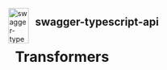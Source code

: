 <img src="https://raw.githubusercontent.com/acacode/swagger-typescript-api/master/assets/swagger-typescript-api-logo.png" align="left"
     title="swagger-typescript-api logo by js2me" width="40" height="70">

## &nbsp; swagger-typescript-api  

# &nbsp; Transformers  



